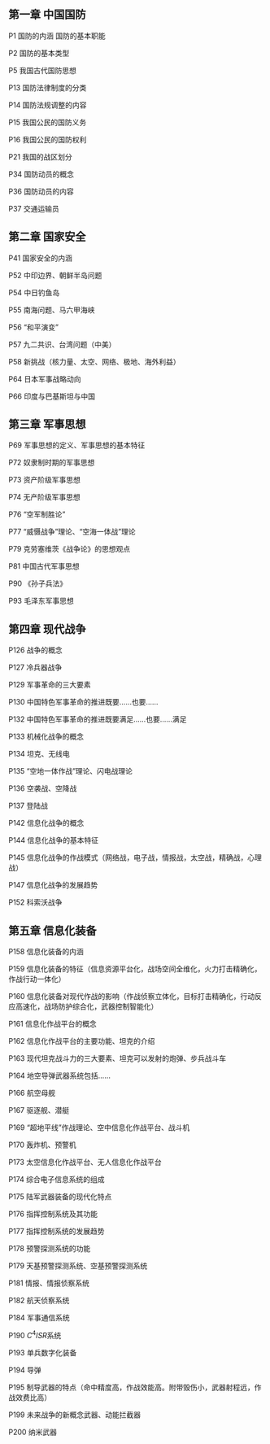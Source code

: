 ## 第一章 中国国防

P1 国防的内涵 国防的基本职能

P2 国防的基本类型

P5 我国古代国防思想

P13 国防法律制度的分类

P14 国防法规调整的内容

P15 我国公民的国防义务

P16 我国公民的国防权利

P21 我国的战区划分

P34 国防动员的概念

P36 国防动员的内容

P37 交通运输员

## 第二章 国家安全

P41 国家安全的内涵

P52 中印边界、朝鲜半岛问题

P54 中日钓鱼岛

P55 南海问题、马六甲海峡

P56 “和平演变”

P57 九二共识、台湾问题（中美）

P58 新挑战（核力量、太空、网络、极地、海外利益）

P64 日本军事战略动向

P66 印度与巴基斯坦与中国

## 第三章 军事思想

P69 军事思想的定义、军事思想的基本特征

P72 奴隶制时期的军事思想

P73 资产阶级军事思想

P74 无产阶级军事思想

P76 “空军制胜论”

P77 “威慑战争”理论、“空海一体战”理论

P79 克劳塞维茨《战争论》的思想观点

P81 中国古代军事思想

P90 《孙子兵法》

P93 毛泽东军事思想

## 第四章 现代战争

P126 战争的概念

P127 冷兵器战争

P129 军事革命的三大要素

P130 中国特色军事革命的推进既要……也要……

P132 中国特色军事革命的推进既要满足……也要……满足

P133 机械化战争的概念

P134 坦克、无线电

P135 “空地一体作战”理论、闪电战理论

P136 空袭战、空降战

P137 登陆战

P142 信息化战争的概念

P144 信息化战争的基本特征

P145 信息化战争的作战模式（网络战，电子战，情报战，太空战，精确战，心理战）

P147 信息化战争的发展趋势

P152 科索沃战争

## 第五章 信息化装备

P158 信息化装备的内涵

P159 信息化装备的特征（信息资源平台化，战场空间全维化，火力打击精确化，作战行动一体化）

P160 信息化装备对现代作战的影响（作战侦察立体化，目标打击精确化，行动反应高速化，战场防护综合化，武器控制智能化）

P161 信息化作战平台的概念

P162 信息化作战平台的主要功能、坦克的介绍

P163 现代坦克战斗力的三大要素、坦克可以发射的炮弹、步兵战斗车

P164 地空导弹武器系统包括……

P166 航空母舰

P167 驱逐舰、潜艇

P169 “超地平线”作战理论、空中信息化作战平台、战斗机

P170 轰炸机、预警机

P173 太空信息化作战平台、无人信息化作战平台

P174 综合电子信息系统的组成

P175 陆军武器装备的现代化特点

P176 指挥控制系统及其功能

P177 指挥控制系统的发展趋势

P178 预警探测系统的功能

P179 天基预警探测系统、空基预警探测系统

P181 情报、情报侦察系统

P182 航天侦察系统

P184 军事通信系统

P190 $C^4ISR$系统

P193 单兵数字化装备

P194 导弹

P195 制导武器的特点（命中精度高，作战效能高。附带毁伤小，武器射程远，作战效费比高）

P199 未来战争的新概念武器、动能拦截器

P200 纳米武器